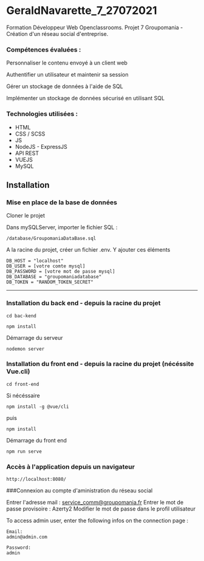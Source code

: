 # GeraldNavarette_7_27072021

Formation Développeur Web Openclassrooms. Projet 7 Groupomania - Création d'un réseau social d'entreprise.


### Compétences évaluées : ### 

Personnaliser le contenu envoyé à un client web

Authentifier un utilisateur et maintenir sa session

Gérer un stockage de données à l'aide de SQL

Implémenter un stockage de données sécurisé en utilisant SQL

### Technologies utilisées :

- HTML
- CSS / SCSS
- JS
- NodeJS - ExpressJS
- API REST
- VUEJS
- MySQL


## Installation

### Mise en place de la base de données

Cloner le projet

Dans mySQLServer, importer le fichier SQL :
```
/database/GroupomaniaDataBase.sql
```

A la racine du projet, créer un fichier .env.
Y ajouter ces éléments 
```
DB_HOST = "localhost"
DB_USER = [votre comte mysql]
DB_PASSWORD = [votre mot de passe mysql]
DB_DATABASE = "groupomaniadatabase"
DB_TOKEN = "RANDOM_TOKEN_SECRET"
```
----------

### Installation du back end - depuis la racine du projet
```
cd bac-kend
```

```
npm install
```
Démarrage du serveur
```
nodemon server
```
### Installation du front end - depuis la racine du projet (nécéssite Vue.cli)
```
cd front-end
```
Si nécéssaire
```
npm install -g @vue/cli
```
puis
```
npm install
```
Démarrage du front end
```
npm run serve
```

### Accès à l'application depuis un navigateur
```
http://localhost:8080/
```
###Connexion au compte d'aministration du réseau social

Entrer l'adresse mail : service_comm@groupomania.fr
Entrer le mot de passe provisoire : Azerty2
Modifier le mot de passe dans le profil utilisateur


To access admin user, enter the following infos on the connection page :
```
Email:
admin@admin.com

Password:
admin
```